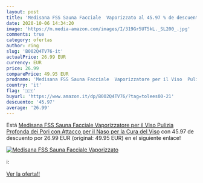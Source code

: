 ```yaml
---
layout: post
title: 'Medisana FSS Sauna Facciale  Vaporizzato al 45.97 % de descuento'
date: 2020-10-06 14:34:20
image: 'https://m.media-amazon.com/images/I/319Gr5UT5kL._SL200_.jpg'
comments: true
category: ofertas
author: ring
slug: 'B002Q4TV76-it'
actualPrice: 26.99 EUR
currency: EUR
price: 26.99
comparePrice: 49.95 EUR
prodname: 'Medisana FSS Sauna Facciale  Vaporizzatore per il Viso  Pulizia Profonda dei Pori con Attacco per il Naso per la Cura del Viso'
country: 'it'
flag: '🇮🇹'
buyurl: 'https://www.amazon.it/dp/B002Q4TV76/?tag=tolees00-21'
descuento: '45.97'
average: '26.99'
---
```


Está [Medisana FSS Sauna Facciale  Vaporizzatore per il Viso  Pulizia Profonda dei Pori con Attacco per il Naso per la Cura del Viso](https://www.amazon.it/dp/B002Q4TV76/?tag=tolees00-21) con 45.97 de descuento por 26.99 EUR (original: 49.95 EUR) en el siguiente enlace!

[![Medisana FSS Sauna Facciale  Vaporizzato](https://m.media-amazon.com/images/I/319Gr5UT5kL._SL200_.jpg)](https://www.amazon.it/dp/B002Q4TV76/?tag=tolees00-21)

ℹ️:


[Ver la oferta!!](https://www.amazon.it/dp/B002Q4TV76/?tag=tolees00-21)
